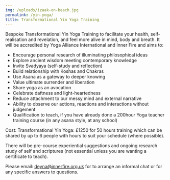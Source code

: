 ```yaml
---
img: /uploads/izaak-on-beach.jpg
permalink: /yin-yoga/
title: Transformational Yin Yoga Training
---
```

B﻿espoke Transformational Yin Yoga Training to facilitate your health, self-realisation and revelation, and feel more alive in mind, body and breath. It will be accredited by Yoga Alliance International and Inner Fire and aims to:

* Encourage p﻿ersonal research of illuminating philosophical ideas
* Explore ancient wisdom meeting contemporary knowledge
* Invite Svadyaya (self-study and reflection)
* Build relationship with Koshas and Chakras
* Use Asana as a gateway to deeper knowing
* Value ultimate surrender and liberation 
* Share yoga as an avocation 
* Celebrate daftness and light-heartedness
* R﻿educe attachment to our messy mind and external narrative
* A﻿bility to observe our actions, reactions and interactions without judgement
* Qualification to teach, if you have already done a 200hour Yoga teacher training course (in any asana style, at any school)

C﻿ost: Transformational Yin Yoga: £1250 for 50 hours training which can be shared by up to 6 people with hours to suit your schedule (where possible).

There will be pre-course experiential suggestions and ongoing research study of self and scriptures (not essential unless you are wanting a certificate to teach).

P﻿lease email: deyna@innerfire.org.uk for to arrange an informal chat or for any specific answers to questions.
